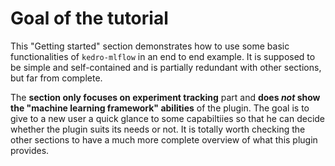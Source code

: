 # Goal of the tutorial

This "Getting started" section demonstrates how to use some basic functionalities of `kedro-mlflow` in an end to end example. It is supposed to be simple and self-contained and is partially redundant with other sections, but far from complete.

The **section only focuses on experiment tracking** part and **does _not_ show the "machine learning framework" abilities** of the plugin. The goal is to give to a new user a quick glance to some capabiltiies so that he can decide whether the plugin suits its needs or not. It is totally worth checking the other sections to have a much more complete overview of what this plugin provides.
